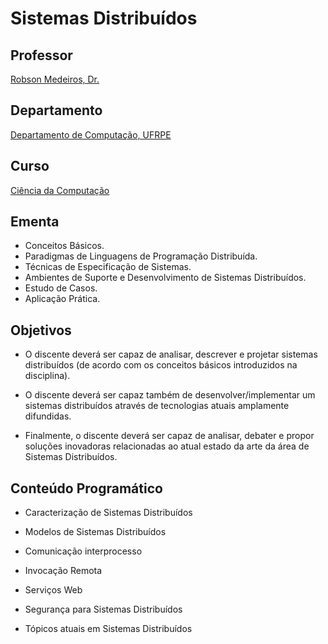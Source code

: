 # Sistemas Distribuídos



## Professor

[Robson Medeiros, Dr.](https://robson-medeiros.github.io/)



## Departamento

[Departamento de Computação, UFRPE](http://dc.ufrpe.br)

## Curso

[Ciência da Computação](http://www.bcc.ufrpe.br/)



## Ementa

* Conceitos Básicos. 
* Paradigmas de Linguagens de Programação Distribuída. 
* Técnicas de Especificação de Sistemas. 
* Ambientes de Suporte e Desenvolvimento de Sistemas Distribuídos. 
* Estudo de Casos. 
* Aplicação Prática.

## Objetivos

* O discente deverá ser capaz de analisar, descrever e projetar sistemas distribuídos (de acordo com os conceitos básicos introduzidos na disciplina).

* O discente deverá ser capaz também de desenvolver/implementar um sistemas distribuídos através de tecnologias atuais amplamente difundidas.

* Finalmente, o discente deverá ser capaz de analisar, debater e propor soluções inovadoras relacionadas ao atual estado da arte da área de Sistemas Distribuídos.

## Conteúdo Programático

* Caracterização de Sistemas Distribuídos

* Modelos de Sistemas Distribuídos

* Comunicação interprocesso

* Invocação Remota

* Serviços Web

* Segurança para Sistemas Distribuídos

* Tópicos atuais em Sistemas Distribuídos
